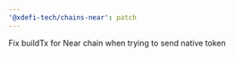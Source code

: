 ```yaml
---
'@xdefi-tech/chains-near': patch
---
```


Fix buildTx for Near chain when trying to send native token
